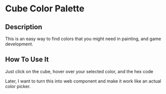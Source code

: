 # Cube Color Palette

## Description

This is an easy way to find colors that you might need in painting, and game development.

## How To Use It

Just click on the cube, hover over your selected color, and the hex code 

Later, I want to turn this into web component and make it work like an actual color picker.